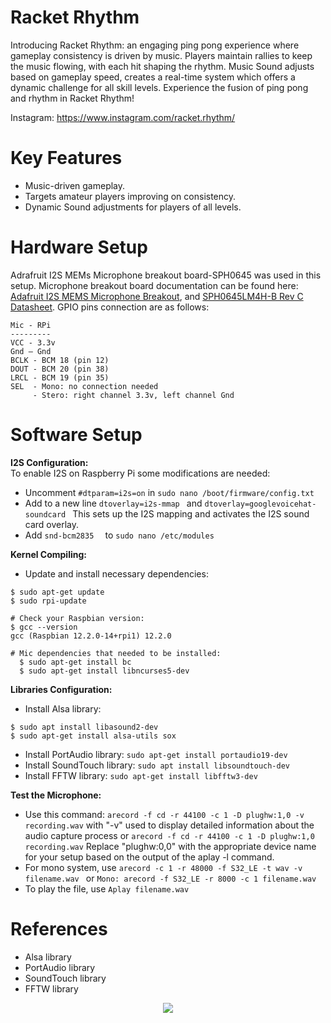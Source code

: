 # Racket Rhythm
Introducing Racket Rhythm: an engaging ping pong experience where gameplay consistency is driven by music. Players maintain rallies to keep the music flowing, with each hit shaping the rhythm. Music Sound adjusts based on gameplay speed, creates a real-time system which offers a dynamic challenge for all skill levels. Experience the fusion of ping pong and rhythm in Racket Rhythm!

Instagram: https://www.instagram.com/racket.rhythm/

# Key Features
* Music-driven gameplay.
* Targets amateur players improving on consistency.
* Dynamic Sound adjustments for players of all levels.

# Hardware Setup
Adrafruit I2S MEMs Microphone breakout board-SPH0645 was used in this setup. 
Microphone breakout board documentation can be found here: [Adafruit I2S MEMS Microphone Breakout](https://cdn-learn.adafruit.com/downloads/pdf/adafruit-i2s-mems-microphone-breakout.pdf), and [SPH0645LM4H-B Rev C Datasheet](https://mm.digikey.com/Volume0/opasdata/d220001/medias/docus/908/SPH0645LM4H-B.pdf). GPIO pins connection are as follows:

```
Mic - RPi
---------
VCC - 3.3v
Gnd – Gnd
BCLK - BCM 18 (pin 12)
DOUT - BCM 20 (pin 38)
LRCL - BCM 19 (pin 35)
SEL  - Mono: no connection needed
     - Stero: right channel 3.3v, left channel Gnd
```

# Software Setup
**I2S Configuration:**  
To enable I2S on Raspberry Pi some modifications are needed:

* Uncomment ```#dtparam=i2s=on``` in ``` sudo nano /boot/firmware/config.txt ```
* Add to a new line ``` dtoverlay=i2s-mmap  ``` and ``` dtoverlay=googlevoicehat-soundcard  ``` This sets up the I2S mapping and activates the I2S sound card overlay.
* Add ``` snd-bcm2835   ``` to ``` sudo nano /etc/modules ```

**Kernel Compiling:**

* Update and install necessary dependencies:
```
$ sudo apt-get update
$ sudo rpi-update

# Check your Raspbian version:
$ gcc --version
gcc (Raspbian 12.2.0-14+rpi1) 12.2.0

# Mic dependencies that needed to be installed:
  $ sudo apt-get install bc
  $ sudo apt-get install libncurses5-dev
  ```
**Libraries Configuration:**
  
* Install Alsa library:
```
$ sudo apt install libasound2-dev
$ sudo apt-get install alsa-utils sox
 ```
* Install PortAudio library: ``` sudo apt-get install portaudio19-dev ```
* Install SoundTouch library: ``` sudo apt install libsoundtouch-dev ```
* Install FFTW library: ``` sudo apt-get install libfftw3-dev ```

**Test the Microphone:**
 
* Use this command: ```arecord -f cd -r 44100 -c 1 -D plughw:1,0 -v recording.wav``` with "-v" used to display detailed information about the audio capture process or ```arecord -f cd -r 44100 -c 1 -D plughw:1,0 recording.wav``` Replace "plughw:0,0" with the appropriate device name for your setup based on the output of the aplay -l command.
* For mono system, use ```arecord -c 1 -r 48000 -f S32_LE -t wav -v filename.wav ``` or ``` Mono: arecord -f S32_LE -r 8000 -c 1 filename.wav  ```
* To play the file, use ``` Aplay filename.wav  ```  

# References

 * Alsa library
 * PortAudio library
 * SoundTouch library
 * FFTW  library

<p align="center">
  <img src="https://github.com/Muh-Sadik/RacketRhythm/assets/157655580/689d6b9b-1b2b-4e73-951a-2b96bb608341" width="auto" height="auto">
</p>
